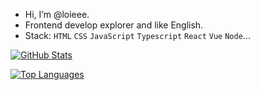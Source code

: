 - Hi, I’m @loieee.
- Frontend develop explorer and like English.
- Stack: `HTML` `CSS` `JavaScript` `Typescript` `React` `Vue` `Node`...

[![GitHub Stats](https://github-readme-stats.vercel.app/api?username=loieee)](https://github.com/anuraghazra/github-readme-stats)

[![Top Languages](https://github-readme-stats.vercel.app/api/top-langs/?username=loieee&layout=compact)](https://github.com/anuraghazra/github-readme-stats)

